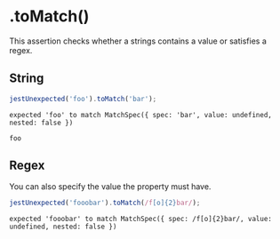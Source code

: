 # .toMatch()

This assertion checks whether a strings contains a value or satisfies a regex.

## String

```js
jestUnexpected('foo').toMatch('bar');
```

```output
expected 'foo' to match MatchSpec({ spec: 'bar', value: undefined, nested: false })

foo
```

## Regex

You can also specify the value the property must have.

```js
jestUnexpected('fooobar').toMatch(/f[o]{2}bar/);
```

```output
expected 'fooobar' to match MatchSpec({ spec: /f[o]{2}bar/, value: undefined, nested: false })
```
